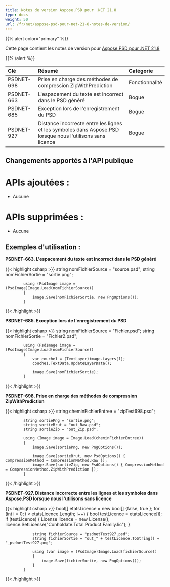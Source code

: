 ```yaml
---
title: Notes de version Aspose.PSD pour .NET 21.8
type: docs
weight: 50
url: /fr/net/aspose-psd-pour-net-21-8-notes-de-version/
---
```


{{% alert color="primary" %}} 

Cette page contient les notes de version pour [Aspose.PSD pour .NET 21.8](https://www.nuget.org/packages/Aspose.PSD/)

{{% /alert %}} 

|**Clé**|**Résumé**|**Catégorie**|
| :- | :- | :- |
|PSDNET-698|Prise en charge des méthodes de compression ZipWithPrediction|Fonctionnalité|
|PSDNET-663|L'espacement du texte est incorrect dans le PSD généré|Bogue|
|PSDNET-685|Exception lors de l'enregistrement du PSD|Bogue|
|PSDNET-927|Distance incorrecte entre les lignes et les symboles dans Aspose.PSD lorsque nous l'utilisons sans licence|Bogue|

## **Changements apportés à l'API publique**
# **APIs ajoutées :**
- Aucune

# **APIs supprimées :**
- Aucune

## **Exemples d'utilisation :**

**PSDNET-663. L'espacement du texte est incorrect dans le PSD généré**

{{< highlight csharp >}}
            string nomFichierSource = "source.psd";
            string nomFichierSortie = "sortie.png";

            using (PsdImage image = (PsdImage)Image.Load(nomFichierSource))
            {
                image.Save(nomFichierSortie, new PngOptions());
            }
{{< /highlight >}}

**PSDNET-685. Exception lors de l'enregistrement du PSD**

{{< highlight csharp >}}
            string nomFichierSource = "Fichier.psd";
            string nomFichierSortie = "Fichier2.psd";

            using (PsdImage image = (PsdImage)Image.Load(nomFichierSource))
            {
                var couche1 = (TextLayer)image.Layers[1];
                couche1.TextData.UpdateLayerData();

                image.Save(nomFichierSortie);
            }
{{< /highlight >}}

**PSDNET-698. Prise en charge des méthodes de compression ZipWithPrediction**

{{< highlight csharp >}}
            string cheminFichierEntree = "zipTest698.psd";

            string sortiePng = "sortie.png";
            string sortieBrut = "out_Raw.psd";
            string sortieZip = "out_Zip.psd";

            using (Image image = Image.Load(cheminFichierEntree))
            {
                image.Save(sortiePng, new PngOptions());

                image.Save(sortieBrut, new PsdOptions() { CompressionMethod = CompressionMethod.Raw });
                image.Save(sortieZip, new PsdOptions() { CompressionMethod = CompressionMethod.ZipWithPrediction });
            }
{{< /highlight >}}

**PSDNET-927. Distance incorrecte entre les lignes et les symboles dans Aspose.PSD lorsque nous l'utilisons sans licence**

{{< highlight csharp >}}
            bool[] etatsLicence = new bool[] {false, true };
            for (int i = 0; i < etatsLicence.Length; i++)
            {
                bool testLicence = etatsLicence[i];
                if (testLicence)
                {
                    License licence = new License();
                    licence.SetLicense("Conholdate.Total.Product.Family.lic");
                }

                string fichierSource = "psdnetTest927.psd";
                string fichierSortie = "out_" + testLicence.ToString() + "_psdnetTest927.png";

                using (var image = (PsdImage)Image.Load(fichierSource))
                {
                    image.Save(fichierSortie, new PngOptions());
                }
            }
{{< /highlight >}}
